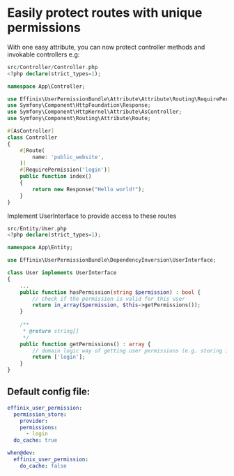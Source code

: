 # Easily protect routes with unique permissions

With one easy attribute, you can now protect controller methods and invokable controllers e.g:

```php
src/Controller/Controller.php
<?php declare(strict_types=1);

namespace App\Controller;

use Effinix\UserPermissionBundle\Attribute\Attribute\Routing\RequirePermission;
use Symfony\Component\HttpFoundation\Response;
use Symfony\Component\HttpKernel\Attribute\AsController;
use Symfony\Component\Routing\Attribute\Route;

#[AsController]
class Controller
{
    #[Route(
        name: 'public_website',
    )]
    #[RequirePermission('login')]
    public function index()
    {
        return new Response("Hello world!");
    }
}
```

Implement UserInterface to provide access to these routes
```php
src/Entity/User.php
<?php declare(strict_types=1);

namespace App\Entity;

use Effinix\UserPermissionBundle\DependencyInversion\UserInterface;

class User implements UserInterface
{
    ...
    public function hasPermission(string $permission) : bool {
        // check if the permission is valid for this user
        return in_array($permission, $this->getPermissions());
    }
    
    /**
     * @return string[]
     */
    public function getPermissions() : array {
        // domain logic way of getting user permissions (e.g. storing in the database)
        return ['login'];
    }
}
```

## Default config file:

```yaml
effinix_user_permission:
  permission_store:
    provider:
    permissions:
      - login
  do_cache: true

when@dev:
  effinix_user_permission:
    do_cache: false
```
